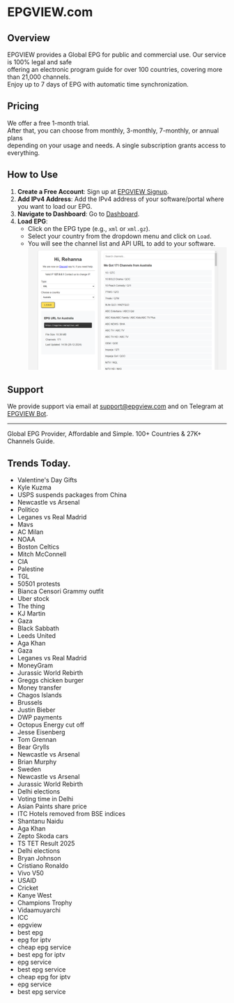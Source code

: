 # EPGVIEW.com



## Overview
EPGVIEW provides a Global EPG for public and commercial use. Our service is 100% legal and safe\
offering an electronic program guide for over 100 countries, covering more than 21,000 channels.\
Enjoy up to 7 days of EPG with automatic time synchronization.

## Pricing
We offer a free 1-month trial. \
After that, you can choose from monthly, 3-monthly, 7-monthly, or annual plans \
depending on your usage and needs. A single subscription grants access to everything.

## How to Use
1. **Create a Free Account**: Sign up at [EPGVIEW Signup](https://epgview.com/signup.php).
2. **Add IPv4 Address**: Add the IPv4 address of your software/portal where you want to load our EPG.
3. **Navigate to Dashboard**: Go to [Dashboard](https://epgview.com/dashboard.php).
4. **Load EPG**:
   - Click on the EPG type (e.g., `xml` or `xml.gz`).
   - Select your country from the dropdown menu and click on `Load`.
   - You will see the channel list and API URL to add to your software.
![EPGVIEW](img/dashboard.png)
## Support
We provide support via email at [support@epgview.com](mailto:support@epgview.com) and on Telegram at [EPGVIEW Bot](https://t.me/epgview_bot).

---

Global EPG Provider, Affordable and Simple. 100+ Countries & 27K+ Channels Guide.

## Trends Today.

- Valentine's Day Gifts
- Kyle Kuzma
- USPS suspends packages from China
- Newcastle vs Arsenal
- Politico
- Leganes vs Real Madrid
- Mavs
- AC Milan
- NOAA
- Boston Celtics
- Mitch McConnell
- CIA
- Palestine
- TGL
- 50501 protests
- Bianca Censori Grammy outfit
- Uber stock
- The thing
- KJ Martin
- Gaza
- Black Sabbath
- Leeds United
- Aga Khan
- Gaza
- Leganes vs Real Madrid
- MoneyGram
- Jurassic World Rebirth
- Greggs chicken burger
- Money transfer
- Chagos Islands
- Brussels
- Justin Bieber
- DWP payments
- Octopus Energy cut off
- Jesse Eisenberg
- Tom Grennan
- Bear Grylls
- Newcastle vs Arsenal
- Brian Murphy
- Sweden
- Newcastle vs Arsenal
- Jurassic World Rebirth
- Delhi elections
- Voting time in Delhi
- Asian Paints share price
- ITC Hotels removed from BSE indices
- Shantanu Naidu
- Aga Khan
- Zepto Skoda cars
- TS TET Result 2025
- Delhi elections
- Bryan Johnson
- Cristiano Ronaldo
- Vivo V50
- USAID
- Cricket
- Kanye West
- Champions Trophy
- Vidaamuyarchi
- ICC
- epgview
- best epg
- epg for iptv
- cheap epg service
- best epg for iptv
- epg service
- best epg service
- cheap epg for iptv
- epg service
- best epg service
